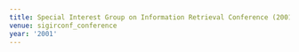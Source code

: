 ```yaml
---
title: Special Interest Group on Information Retrieval Conference (2001)
venue: sigirconf_conference
year: '2001'
---
```

